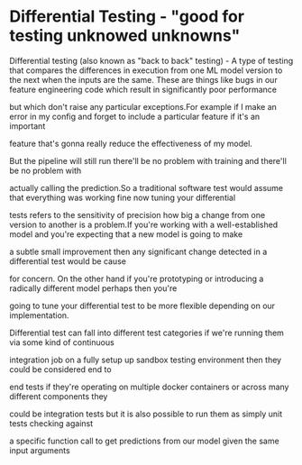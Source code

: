 # Differential Testing -  "good for testing unknowed unknowns" 

Differential testing (also known as "back to back" testing) - A type of testing that compares the differences in execution from one ML model version to the next when the inputs are the same.  These are things like bugs in our feature engineering code which result in significantly poor performance

but which don't raise any particular exceptions.For example if I make an error in my config and forget to include a particular feature if it's an important

feature that's gonna really reduce the effectiveness of my model.

But the pipeline will still run there'll be no problem with training and there'll be no problem with

actually calling the prediction.So a traditional software test would assume that everything was working fine now tuning your differential

tests refers to the sensitivity of precision how big a change from one version to another is a problem.If you're working with a well-established model and you're expecting that a new model is going to make

a subtle small improvement then any significant change detected in a differential test would be cause

for concern. On the other hand if you're prototyping or introducing a radically different model perhaps then you're

going to tune your differential test to be more flexible depending on our implementation.

Differential test can fall into different test categories if we're running them via some kind of continuous

integration job on a fully setup up sandbox testing environment then they could be considered end to

end tests if they're operating on multiple docker containers or across many different components they

could be integration tests but it is also possible to run them as simply unit tests checking against

a specific function call to get predictions from our model given the same input arguments
